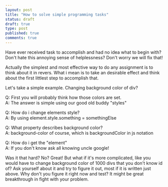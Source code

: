 ```yaml
---
layout: post
title: "How to solve simple programming tasks"
status: draft
draft: true
type: post
published: true
comments: true
---
```


  Have ever received task to accomplish and had no idea what to begin with? Don't hate this annoying sense of helplessness? Don't worry we will fix that!
  
  Actually the simplest and most effective way to do any assignment is to think about it in revers. What i mean is to take an desirable effect and think about the first littlest step to accomplish that.
  
  Let's take a simple example. Changing background color of div?
  
  Q: First you will probably think how those colors are set.<br/>
  A: The answer is simple using our good old buddy "styles"
  
  Q: How do i change elements style?<br/>
  A: By using element.style.something = somethingElse
  
  Q: What property describes background color?<br/>
  A: background-color of course, which is backgroundColor in js notation
   
  Q: How do i get the "element"<br/>
  A: If you don't know ask all knowing uncle google!
  
  Was it that hard? No? Great! But what if it's more complicated, like you would have to change background color of 1000 divs that you don't know id of? Ask yourself about it and try to figure it out, most if it is written just above. Why don't you figure it right now and test? It might be great breakthrough in fight with your problem.
